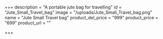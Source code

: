 +++
description = "A portable jute bag for travelling"
id = "Jute_Small_Travel_bag"
image = "/uploads/Jute_Small_Travel_bag.png"
name = "Jute Small Travel bag"
product_del_price = "999"
product_price = "699"
product_url = ""

+++
